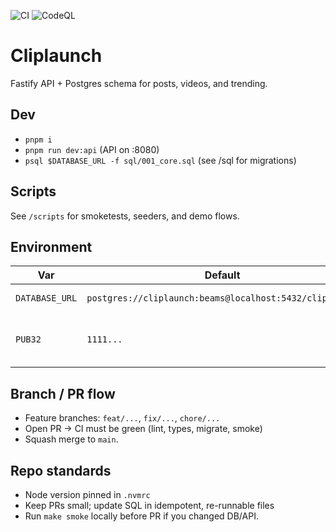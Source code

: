 ![CI](https://github.com/allwaysblazin101/cliplaunch/actions/workflows/ci.yml/badge.svg) ![CodeQL](https://github.com/allwaysblazin101/cliplaunch/actions/workflows/codeql.yml/badge.svg)

# Cliplaunch

Fastify API + Postgres schema for posts, videos, and trending.

## Dev
- `pnpm i`
- `pnpm run dev:api` (API on :8080)
- `psql $DATABASE_URL -f sql/001_core.sql` (see /sql for migrations)

## Scripts
See `/scripts` for smoketests, seeders, and demo flows.

## Environment

| Var | Default | Notes |
| --- | --- | --- |
| `DATABASE_URL` | `postgres://cliplaunch:beams@localhost:5432/cliplaunch` | Postgres DSN |
| `PUB32` | `1111...` | Mock pubkey used by scripts |

## Branch / PR flow

- Feature branches: `feat/...`, `fix/...`, `chore/...`
- Open PR → CI must be green (lint, types, migrate, smoke)
- Squash merge to `main`.

## Repo standards

- Node version pinned in `.nvmrc`
- Keep PRs small; update SQL in idempotent, re-runnable files
- Run `make smoke` locally before PR if you changed DB/API.
